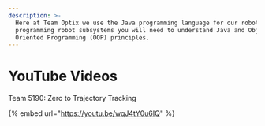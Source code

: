 ```yaml
---
description: >-
  Here at Team Optix we use the Java programming language for our robots. When
  programming robot subsystems you will need to understand Java and Object
  Oriented Programming (OOP) principles.
---
```


# YouTube Videos

Team 5190: Zero to Trajectory Tracking

{% embed url="https://youtu.be/wqJ4tY0u6IQ" %}



